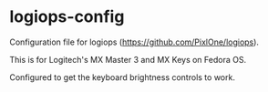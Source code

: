 # logiops-config
Configuration file for logiops (https://github.com/PixlOne/logiops).

This is for Logitech's MX Master 3 and MX Keys on Fedora OS.

Configured to get the keyboard brightness controls to work.
